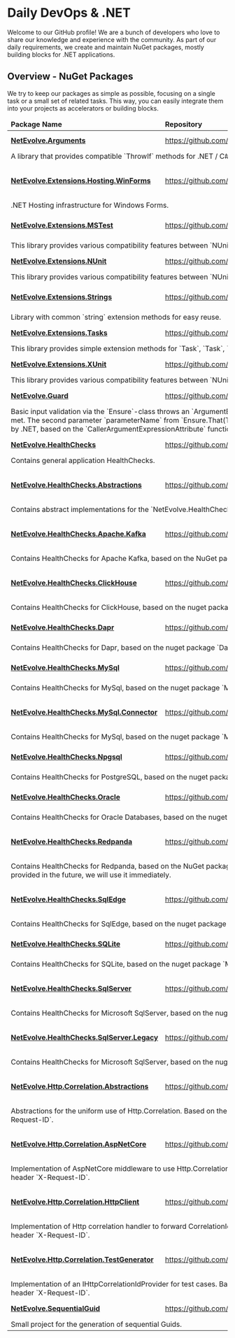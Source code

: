 # Daily DevOps & .NET

Welcome to our GitHub profile! We are a bunch of developers who love to share our knowledge and experience with the community. As part of our daily requirements, we create and maintain NuGet packages, mostly building blocks for .NET applications.

## Overview - NuGet Packages

We try to keep our packages as simple as possible, focusing on a single task or a small set of related tasks. This way, you can easily integrate them into your projects as accelerators or building blocks.

<!-- packages:start -->
<table>
  <thead>
    <tr>
      <td><b>Package Name</b></td>
      <td><b>Repository</b></td>
      <td><b>Details</b></td>
    </tr>
  </thead>
  <tbody>
    <tr>
      <td><a href="https://www.nuget.org/packages/NetEvolve.Arguments/"><b>NetEvolve.Arguments</b></a></td>
      <td><a href="https://github.com/dailydevops/arguments">https://github.com/dailydevops/arguments</a></td>
      <td>
        <a href="https://www.nuget.org/packages/NetEvolve.Arguments/">
          <img src="https://img.shields.io/nuget/dt/NetEvolve.Arguments?logo=nuget" alt="NetEvolve.Arguments Downloads" />
          <img src="https://img.shields.io/nuget/v/NetEvolve.Arguments?logo=nuget" alt="NetEvolve.Arguments Version" />
        </a>
      </td>
    </tr>
    <tr>
      <td colspan=3>A library that provides compatible `ThrowIf` methods for .NET / C# for older runtimes.</td>
    </tr>
    <tr>
      <td><a href="https://www.nuget.org/packages/NetEvolve.Extensions.Hosting.WinForms/"><b>NetEvolve.Extensions.Hosting.WinForms</b></a></td>
      <td><a href="https://github.com/dailydevops/extensions.hosting.winforms">https://github.com/dailydevops/extensions.hosting.winforms</a></td>
      <td>
        <a href="https://www.nuget.org/packages/NetEvolve.Extensions.Hosting.WinForms/">
          <img src="https://img.shields.io/nuget/dt/NetEvolve.Extensions.Hosting.WinForms?logo=nuget" alt="NetEvolve.Extensions.Hosting.WinForms Downloads" />
          <img src="https://img.shields.io/nuget/v/NetEvolve.Extensions.Hosting.WinForms?logo=nuget" alt="NetEvolve.Extensions.Hosting.WinForms Version" />
        </a>
      </td>
    </tr>
    <tr>
      <td colspan=3>.NET Hosting infrastructure for Windows Forms.</td>
    </tr>
    <tr>
      <td><a href="https://www.nuget.org/packages/NetEvolve.Extensions.MSTest/"><b>NetEvolve.Extensions.MSTest</b></a></td>
      <td><a href="https://github.com/dailydevops/extensions.test">https://github.com/dailydevops/extensions.test</a></td>
      <td>
        <a href="https://www.nuget.org/packages/NetEvolve.Extensions.MSTest/">
          <img src="https://img.shields.io/nuget/dt/NetEvolve.Extensions.MSTest?logo=nuget" alt="NetEvolve.Extensions.MSTest Downloads" />
          <img src="https://img.shields.io/nuget/v/NetEvolve.Extensions.MSTest?logo=nuget" alt="NetEvolve.Extensions.MSTest Version" />
        </a>
      </td>
    </tr>
    <tr>
      <td colspan=3>This library provides various compatibility features between `NUnit`, `XUnit` and `MSTest`.</td>
    </tr>
    <tr>
      <td><a href="https://www.nuget.org/packages/NetEvolve.Extensions.NUnit/"><b>NetEvolve.Extensions.NUnit</b></a></td>
      <td><a href="https://github.com/dailydevops/extensions.test">https://github.com/dailydevops/extensions.test</a></td>
      <td>
        <a href="https://www.nuget.org/packages/NetEvolve.Extensions.NUnit/">
          <img src="https://img.shields.io/nuget/dt/NetEvolve.Extensions.NUnit?logo=nuget" alt="NetEvolve.Extensions.NUnit Downloads" />
          <img src="https://img.shields.io/nuget/v/NetEvolve.Extensions.NUnit?logo=nuget" alt="NetEvolve.Extensions.NUnit Version" />
        </a>
      </td>
    </tr>
    <tr>
      <td colspan=3>This library provides various compatibility features between `NUnit`, `XUnit` and `MSTest`.</td>
    </tr>
    <tr>
      <td><a href="https://www.nuget.org/packages/NetEvolve.Extensions.Strings/"><b>NetEvolve.Extensions.Strings</b></a></td>
      <td><a href="https://github.com/dailydevops/extensions.strings">https://github.com/dailydevops/extensions.strings</a></td>
      <td>
        <a href="https://www.nuget.org/packages/NetEvolve.Extensions.Strings/">
          <img src="https://img.shields.io/nuget/dt/NetEvolve.Extensions.Strings?logo=nuget" alt="NetEvolve.Extensions.Strings Downloads" />
          <img src="https://img.shields.io/nuget/v/NetEvolve.Extensions.Strings?logo=nuget" alt="NetEvolve.Extensions.Strings Version" />
        </a>
      </td>
    </tr>
    <tr>
      <td colspan=3>Library with common `string` extension methods for easy reuse.</td>
    </tr>
    <tr>
      <td><a href="https://www.nuget.org/packages/NetEvolve.Extensions.Tasks/"><b>NetEvolve.Extensions.Tasks</b></a></td>
      <td><a href="https://github.com/dailydevops/extensions.tasks">https://github.com/dailydevops/extensions.tasks</a></td>
      <td>
        <a href="https://www.nuget.org/packages/NetEvolve.Extensions.Tasks/">
          <img src="https://img.shields.io/nuget/dt/NetEvolve.Extensions.Tasks?logo=nuget" alt="NetEvolve.Extensions.Tasks Downloads" />
          <img src="https://img.shields.io/nuget/v/NetEvolve.Extensions.Tasks?logo=nuget" alt="NetEvolve.Extensions.Tasks Version" />
        </a>
      </td>
    </tr>
    <tr>
      <td colspan=3>This library provides simple extension methods for `Task`, `Task<T>`, `ValueTask` and `ValueTask<T>`.</td>
    </tr>
    <tr>
      <td><a href="https://www.nuget.org/packages/NetEvolve.Extensions.XUnit/"><b>NetEvolve.Extensions.XUnit</b></a></td>
      <td><a href="https://github.com/dailydevops/extensions.test">https://github.com/dailydevops/extensions.test</a></td>
      <td>
        <a href="https://www.nuget.org/packages/NetEvolve.Extensions.XUnit/">
          <img src="https://img.shields.io/nuget/dt/NetEvolve.Extensions.XUnit?logo=nuget" alt="NetEvolve.Extensions.XUnit Downloads" />
          <img src="https://img.shields.io/nuget/v/NetEvolve.Extensions.XUnit?logo=nuget" alt="NetEvolve.Extensions.XUnit Version" />
        </a>
      </td>
    </tr>
    <tr>
      <td colspan=3>This library provides various compatibility features between `NUnit`, `XUnit` and `MSTest`.</td>
    </tr>
    <tr>
      <td><a href="https://www.nuget.org/packages/NetEvolve.Guard/"><b>NetEvolve.Guard</b></a></td>
      <td><a href="https://github.com/dailydevops/guard">https://github.com/dailydevops/guard</a></td>
      <td>
        <a href="https://www.nuget.org/packages/NetEvolve.Guard/">
          <img src="https://img.shields.io/nuget/dt/NetEvolve.Guard?logo=nuget" alt="NetEvolve.Guard Downloads" />
          <img src="https://img.shields.io/nuget/v/NetEvolve.Guard?logo=nuget" alt="NetEvolve.Guard Version" />
        </a>
      </td>
    </tr>
    <tr>
      <td colspan=3>Basic input validation via the `Ensure`-class throws an `ArgumentException`, `ArgumentNullException` or other Exception types, if the conditions are not met.
      The second parameter `parameterName` from `Ensure.That(T value, string? parameterName = default!)` is optional and is automatically populated by .NET, based
      on the `CallerArgumentExpressionAttribute` functionality.</td>
    </tr>
    <tr>
      <td><a href="https://www.nuget.org/packages/NetEvolve.HealthChecks/"><b>NetEvolve.HealthChecks</b></a></td>
      <td><a href="https://github.com/dailydevops/healthchecks">https://github.com/dailydevops/healthchecks</a></td>
      <td>
        <a href="https://www.nuget.org/packages/NetEvolve.HealthChecks/">
          <img src="https://img.shields.io/nuget/dt/NetEvolve.HealthChecks?logo=nuget" alt="NetEvolve.HealthChecks Downloads" />
          <img src="https://img.shields.io/nuget/v/NetEvolve.HealthChecks?logo=nuget" alt="NetEvolve.HealthChecks Version" />
        </a>
      </td>
    </tr>
    <tr>
      <td colspan=3>Contains general application HealthChecks.</td>
    </tr>
    <tr>
      <td><a href="https://www.nuget.org/packages/NetEvolve.HealthChecks.Abstractions/"><b>NetEvolve.HealthChecks.Abstractions</b></a></td>
      <td><a href="https://github.com/dailydevops/healthchecks">https://github.com/dailydevops/healthchecks</a></td>
      <td>
        <a href="https://www.nuget.org/packages/NetEvolve.HealthChecks.Abstractions/">
          <img src="https://img.shields.io/nuget/dt/NetEvolve.HealthChecks.Abstractions?logo=nuget" alt="NetEvolve.HealthChecks.Abstractions Downloads" />
          <img src="https://img.shields.io/nuget/v/NetEvolve.HealthChecks.Abstractions?logo=nuget" alt="NetEvolve.HealthChecks.Abstractions Version" />
        </a>
      </td>
    </tr>
    <tr>
      <td colspan=3>Contains abstract implementations for the `NetEvolve.HealthChecks`.</td>
    </tr>
    <tr>
      <td><a href="https://www.nuget.org/packages/NetEvolve.HealthChecks.Apache.Kafka/"><b>NetEvolve.HealthChecks.Apache.Kafka</b></a></td>
      <td><a href="https://github.com/dailydevops/healthchecks">https://github.com/dailydevops/healthchecks</a></td>
      <td>
        <a href="https://www.nuget.org/packages/NetEvolve.HealthChecks.Apache.Kafka/">
          <img src="https://img.shields.io/nuget/dt/NetEvolve.HealthChecks.Apache.Kafka?logo=nuget" alt="NetEvolve.HealthChecks.Apache.Kafka Downloads" />
          <img src="https://img.shields.io/nuget/v/NetEvolve.HealthChecks.Apache.Kafka?logo=nuget" alt="NetEvolve.HealthChecks.Apache.Kafka Version" />
        </a>
      </td>
    </tr>
    <tr>
      <td colspan=3>Contains HealthChecks for Apache Kafka, based on the NuGet package `Confluent.Kafka`.</td>
    </tr>
    <tr>
      <td><a href="https://www.nuget.org/packages/NetEvolve.HealthChecks.ClickHouse/"><b>NetEvolve.HealthChecks.ClickHouse</b></a></td>
      <td><a href="https://github.com/dailydevops/healthchecks">https://github.com/dailydevops/healthchecks</a></td>
      <td>
        <a href="https://www.nuget.org/packages/NetEvolve.HealthChecks.ClickHouse/">
          <img src="https://img.shields.io/nuget/dt/NetEvolve.HealthChecks.ClickHouse?logo=nuget" alt="NetEvolve.HealthChecks.ClickHouse Downloads" />
          <img src="https://img.shields.io/nuget/v/NetEvolve.HealthChecks.ClickHouse?logo=nuget" alt="NetEvolve.HealthChecks.ClickHouse Version" />
        </a>
      </td>
    </tr>
    <tr>
      <td colspan=3>Contains HealthChecks for ClickHouse, based on the nuget package `ClickHouse.Client`.</td>
    </tr>
    <tr>
      <td><a href="https://www.nuget.org/packages/NetEvolve.HealthChecks.Dapr/"><b>NetEvolve.HealthChecks.Dapr</b></a></td>
      <td><a href="https://github.com/dailydevops/healthchecks">https://github.com/dailydevops/healthchecks</a></td>
      <td>
        <a href="https://www.nuget.org/packages/NetEvolve.HealthChecks.Dapr/">
          <img src="https://img.shields.io/nuget/dt/NetEvolve.HealthChecks.Dapr?logo=nuget" alt="NetEvolve.HealthChecks.Dapr Downloads" />
          <img src="https://img.shields.io/nuget/v/NetEvolve.HealthChecks.Dapr?logo=nuget" alt="NetEvolve.HealthChecks.Dapr Version" />
        </a>
      </td>
    </tr>
    <tr>
      <td colspan=3>Contains HealthChecks for Dapr, based on the nuget package `Dapr.Client`.</td>
    </tr>
    <tr>
      <td><a href="https://www.nuget.org/packages/NetEvolve.HealthChecks.MySql/"><b>NetEvolve.HealthChecks.MySql</b></a></td>
      <td><a href="https://github.com/dailydevops/healthchecks">https://github.com/dailydevops/healthchecks</a></td>
      <td>
        <a href="https://www.nuget.org/packages/NetEvolve.HealthChecks.MySql/">
          <img src="https://img.shields.io/nuget/dt/NetEvolve.HealthChecks.MySql?logo=nuget" alt="NetEvolve.HealthChecks.MySql Downloads" />
          <img src="https://img.shields.io/nuget/v/NetEvolve.HealthChecks.MySql?logo=nuget" alt="NetEvolve.HealthChecks.MySql Version" />
        </a>
      </td>
    </tr>
    <tr>
      <td colspan=3>Contains HealthChecks for MySql, based on the nuget package `MySql.Data`.</td>
    </tr>
    <tr>
      <td><a href="https://www.nuget.org/packages/NetEvolve.HealthChecks.MySql.Connector/"><b>NetEvolve.HealthChecks.MySql.Connector</b></a></td>
      <td><a href="https://github.com/dailydevops/healthchecks">https://github.com/dailydevops/healthchecks</a></td>
      <td>
        <a href="https://www.nuget.org/packages/NetEvolve.HealthChecks.MySql.Connector/">
          <img src="https://img.shields.io/nuget/dt/NetEvolve.HealthChecks.MySql.Connector?logo=nuget" alt="NetEvolve.HealthChecks.MySql.Connector Downloads" />
          <img src="https://img.shields.io/nuget/v/NetEvolve.HealthChecks.MySql.Connector?logo=nuget" alt="NetEvolve.HealthChecks.MySql.Connector Version" />
        </a>
      </td>
    </tr>
    <tr>
      <td colspan=3>Contains HealthChecks for MySql, based on the nuget package `MySqlConnector`.</td>
    </tr>
    <tr>
      <td><a href="https://www.nuget.org/packages/NetEvolve.HealthChecks.Npgsql/"><b>NetEvolve.HealthChecks.Npgsql</b></a></td>
      <td><a href="https://github.com/dailydevops/healthchecks">https://github.com/dailydevops/healthchecks</a></td>
      <td>
        <a href="https://www.nuget.org/packages/NetEvolve.HealthChecks.Npgsql/">
          <img src="https://img.shields.io/nuget/dt/NetEvolve.HealthChecks.Npgsql?logo=nuget" alt="NetEvolve.HealthChecks.Npgsql Downloads" />
          <img src="https://img.shields.io/nuget/v/NetEvolve.HealthChecks.Npgsql?logo=nuget" alt="NetEvolve.HealthChecks.Npgsql Version" />
        </a>
      </td>
    </tr>
    <tr>
      <td colspan=3>Contains HealthChecks for PostgreSQL, based on the nuget package `Npgsql`.</td>
    </tr>
    <tr>
      <td><a href="https://www.nuget.org/packages/NetEvolve.HealthChecks.Oracle/"><b>NetEvolve.HealthChecks.Oracle</b></a></td>
      <td><a href="https://github.com/dailydevops/healthchecks">https://github.com/dailydevops/healthchecks</a></td>
      <td>
        <a href="https://www.nuget.org/packages/NetEvolve.HealthChecks.Oracle/">
          <img src="https://img.shields.io/nuget/dt/NetEvolve.HealthChecks.Oracle?logo=nuget" alt="NetEvolve.HealthChecks.Oracle Downloads" />
          <img src="https://img.shields.io/nuget/v/NetEvolve.HealthChecks.Oracle?logo=nuget" alt="NetEvolve.HealthChecks.Oracle Version" />
        </a>
      </td>
    </tr>
    <tr>
      <td colspan=3>Contains HealthChecks for Oracle Databases, based on the nuget package `Oracle.ManagedDataAccess.Core`.</td>
    </tr>
    <tr>
      <td><a href="https://www.nuget.org/packages/NetEvolve.HealthChecks.Redpanda/"><b>NetEvolve.HealthChecks.Redpanda</b></a></td>
      <td><a href="https://github.com/dailydevops/healthchecks">https://github.com/dailydevops/healthchecks</a></td>
      <td>
        <a href="https://www.nuget.org/packages/NetEvolve.HealthChecks.Redpanda/">
          <img src="https://img.shields.io/nuget/dt/NetEvolve.HealthChecks.Redpanda?logo=nuget" alt="NetEvolve.HealthChecks.Redpanda Downloads" />
          <img src="https://img.shields.io/nuget/v/NetEvolve.HealthChecks.Redpanda?logo=nuget" alt="NetEvolve.HealthChecks.Redpanda Version" />
        </a>
      </td>
    </tr>
    <tr>
      <td colspan=3>Contains HealthChecks for Redpanda, based on the NuGet package `Confluent.Kafka`. This is a temporary measure; if a dedicated Redpanda client is provided in the future, we will use it immediately.</td>
    </tr>
    <tr>
      <td><a href="https://www.nuget.org/packages/NetEvolve.HealthChecks.SqlEdge/"><b>NetEvolve.HealthChecks.SqlEdge</b></a></td>
      <td><a href="https://github.com/dailydevops/healthchecks">https://github.com/dailydevops/healthchecks</a></td>
      <td>
        <a href="https://www.nuget.org/packages/NetEvolve.HealthChecks.SqlEdge/">
          <img src="https://img.shields.io/nuget/dt/NetEvolve.HealthChecks.SqlEdge?logo=nuget" alt="NetEvolve.HealthChecks.SqlEdge Downloads" />
          <img src="https://img.shields.io/nuget/v/NetEvolve.HealthChecks.SqlEdge?logo=nuget" alt="NetEvolve.HealthChecks.SqlEdge Version" />
        </a>
      </td>
    </tr>
    <tr>
      <td colspan=3>Contains HealthChecks for SqlEdge, based on the nuget package `Microsoft.Data.SqlClient`.</td>
    </tr>
    <tr>
      <td><a href="https://www.nuget.org/packages/NetEvolve.HealthChecks.SQLite/"><b>NetEvolve.HealthChecks.SQLite</b></a></td>
      <td><a href="https://github.com/dailydevops/healthchecks">https://github.com/dailydevops/healthchecks</a></td>
      <td>
        <a href="https://www.nuget.org/packages/NetEvolve.HealthChecks.SQLite/">
          <img src="https://img.shields.io/nuget/dt/NetEvolve.HealthChecks.SQLite?logo=nuget" alt="NetEvolve.HealthChecks.SQLite Downloads" />
          <img src="https://img.shields.io/nuget/v/NetEvolve.HealthChecks.SQLite?logo=nuget" alt="NetEvolve.HealthChecks.SQLite Version" />
        </a>
      </td>
    </tr>
    <tr>
      <td colspan=3>Contains HealthChecks for SQLite, based on the nuget package `Microsoft.Data.Sqlite`.</td>
    </tr>
    <tr>
      <td><a href="https://www.nuget.org/packages/NetEvolve.HealthChecks.SqlServer/"><b>NetEvolve.HealthChecks.SqlServer</b></a></td>
      <td><a href="https://github.com/dailydevops/healthchecks">https://github.com/dailydevops/healthchecks</a></td>
      <td>
        <a href="https://www.nuget.org/packages/NetEvolve.HealthChecks.SqlServer/">
          <img src="https://img.shields.io/nuget/dt/NetEvolve.HealthChecks.SqlServer?logo=nuget" alt="NetEvolve.HealthChecks.SqlServer Downloads" />
          <img src="https://img.shields.io/nuget/v/NetEvolve.HealthChecks.SqlServer?logo=nuget" alt="NetEvolve.HealthChecks.SqlServer Version" />
        </a>
      </td>
    </tr>
    <tr>
      <td colspan=3>Contains HealthChecks for Microsoft SqlServer, based on the nuget package `Microsoft.Data.SqlClient`.</td>
    </tr>
    <tr>
      <td><a href="https://www.nuget.org/packages/NetEvolve.HealthChecks.SqlServer.Legacy/"><b>NetEvolve.HealthChecks.SqlServer.Legacy</b></a></td>
      <td><a href="https://github.com/dailydevops/healthchecks">https://github.com/dailydevops/healthchecks</a></td>
      <td>
        <a href="https://www.nuget.org/packages/NetEvolve.HealthChecks.SqlServer.Legacy/">
          <img src="https://img.shields.io/nuget/dt/NetEvolve.HealthChecks.SqlServer.Legacy?logo=nuget" alt="NetEvolve.HealthChecks.SqlServer.Legacy Downloads" />
          <img src="https://img.shields.io/nuget/v/NetEvolve.HealthChecks.SqlServer.Legacy?logo=nuget" alt="NetEvolve.HealthChecks.SqlServer.Legacy Version" />
        </a>
      </td>
    </tr>
    <tr>
      <td colspan=3>Contains HealthChecks for Microsoft SqlServer, based on the nuget package `System.Data.SqlClient`.</td>
    </tr>
    <tr>
      <td><a href="https://www.nuget.org/packages/NetEvolve.Http.Correlation.Abstractions/"><b>NetEvolve.Http.Correlation.Abstractions</b></a></td>
      <td><a href="https://github.com/dailydevops/http.correlation">https://github.com/dailydevops/http.correlation</a></td>
      <td>
        <a href="https://www.nuget.org/packages/NetEvolve.Http.Correlation.Abstractions/">
          <img src="https://img.shields.io/nuget/dt/NetEvolve.Http.Correlation.Abstractions?logo=nuget" alt="NetEvolve.Http.Correlation.Abstractions Downloads" />
          <img src="https://img.shields.io/nuget/v/NetEvolve.Http.Correlation.Abstractions?logo=nuget" alt="NetEvolve.Http.Correlation.Abstractions Version" />
        </a>
      </td>
    </tr>
    <tr>
      <td colspan=3>Abstractions for the uniform use of Http.Correlation. Based on the primary Http header `X-Correlation-ID` as well as the alternative Http header `X-Request-ID`.</td>
    </tr>
    <tr>
      <td><a href="https://www.nuget.org/packages/NetEvolve.Http.Correlation.AspNetCore/"><b>NetEvolve.Http.Correlation.AspNetCore</b></a></td>
      <td><a href="https://github.com/dailydevops/http.correlation">https://github.com/dailydevops/http.correlation</a></td>
      <td>
        <a href="https://www.nuget.org/packages/NetEvolve.Http.Correlation.AspNetCore/">
          <img src="https://img.shields.io/nuget/dt/NetEvolve.Http.Correlation.AspNetCore?logo=nuget" alt="NetEvolve.Http.Correlation.AspNetCore Downloads" />
          <img src="https://img.shields.io/nuget/v/NetEvolve.Http.Correlation.AspNetCore?logo=nuget" alt="NetEvolve.Http.Correlation.AspNetCore Version" />
        </a>
      </td>
    </tr>
    <tr>
      <td colspan=3>Implementation of AspNetCore middleware to use Http.Correlation. Based on the primary Http header `X-Correlation-ID` as well as the alternative Http header `X-Request-ID`.</td>
    </tr>
    <tr>
      <td><a href="https://www.nuget.org/packages/NetEvolve.Http.Correlation.HttpClient/"><b>NetEvolve.Http.Correlation.HttpClient</b></a></td>
      <td><a href="https://github.com/dailydevops/http.correlation">https://github.com/dailydevops/http.correlation</a></td>
      <td>
        <a href="https://www.nuget.org/packages/NetEvolve.Http.Correlation.HttpClient/">
          <img src="https://img.shields.io/nuget/dt/NetEvolve.Http.Correlation.HttpClient?logo=nuget" alt="NetEvolve.Http.Correlation.HttpClient Downloads" />
          <img src="https://img.shields.io/nuget/v/NetEvolve.Http.Correlation.HttpClient?logo=nuget" alt="NetEvolve.Http.Correlation.HttpClient Version" />
        </a>
      </td>
    </tr>
    <tr>
      <td colspan=3>Implementation of Http correlation handler to forward CorrelationId. Based on the primary Http header `X-Correlation-ID` as well as the alternative Http header `X-Request-ID`.</td>
    </tr>
    <tr>
      <td><a href="https://www.nuget.org/packages/NetEvolve.Http.Correlation.TestGenerator/"><b>NetEvolve.Http.Correlation.TestGenerator</b></a></td>
      <td><a href="https://github.com/dailydevops/http.correlation">https://github.com/dailydevops/http.correlation</a></td>
      <td>
        <a href="https://www.nuget.org/packages/NetEvolve.Http.Correlation.TestGenerator/">
          <img src="https://img.shields.io/nuget/dt/NetEvolve.Http.Correlation.TestGenerator?logo=nuget" alt="NetEvolve.Http.Correlation.TestGenerator Downloads" />
          <img src="https://img.shields.io/nuget/v/NetEvolve.Http.Correlation.TestGenerator?logo=nuget" alt="NetEvolve.Http.Correlation.TestGenerator Version" />
        </a>
      </td>
    </tr>
    <tr>
      <td colspan=3>Implementation of an IHttpCorrelationIdProvider for test cases. Based on the primary Http header `X-Correlation-ID` as well as the alternative Http header `X-Request-ID`.</td>
    </tr>
    <tr>
      <td><a href="https://www.nuget.org/packages/NetEvolve.SequentialGuid/"><b>NetEvolve.SequentialGuid</b></a></td>
      <td><a href="https://github.com/dailydevops/sequentialguid">https://github.com/dailydevops/sequentialguid</a></td>
      <td>
        <a href="https://www.nuget.org/packages/NetEvolve.SequentialGuid/">
          <img src="https://img.shields.io/nuget/dt/NetEvolve.SequentialGuid?logo=nuget" alt="NetEvolve.SequentialGuid Downloads" />
          <img src="https://img.shields.io/nuget/v/NetEvolve.SequentialGuid?logo=nuget" alt="NetEvolve.SequentialGuid Version" />
        </a>
      </td>
    </tr>
    <tr>
      <td colspan=3>Small project for the generation of sequential Guids.</td>
    </tr>
  </tbody>
</table>
<!-- packages:end -->